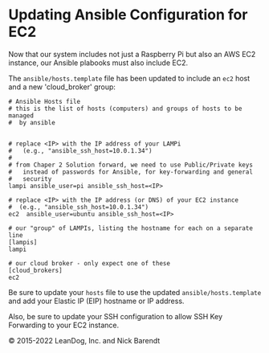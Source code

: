 # Updating Ansible Configuration for EC2

Now that our system includes not just a Raspberry Pi but also an AWS EC2 instance, our Ansible plabooks must also include EC2.

The `ansible/hosts.template` file has been updated to include an ```ec2``` host and a new 'cloud_broker' group:

```
# Ansible Hosts file
# this is the list of hosts (computers) and groups of hosts to be managed
#  by ansible


# replace <IP> with the IP address of your LAMPi
#   (e.g., "ansible_ssh_host=10.0.1.34")
#
# from Chaper 2 Solution forward, we need to use Public/Private keys
#   instead of passwords for Ansible, for key-forwarding and general
#   security
lampi ansible_user=pi ansible_ssh_host=<IP>

# replace <IP> with the IP address (or DNS) of your EC2 instance
#  (e.g., "ansible_ssh_host=10.0.1.34")
ec2  ansible_user=ubuntu ansible_ssh_host=<IP>

# our "group" of LAMPIs, listing the hostname for each on a separate line
[lampis]
lampi

# our cloud broker - only expect one of these
[cloud_brokers]
ec2
```

Be sure to update your `hosts` file to use the updated `ansible/hosts.template` and add your Elastic IP (EIP) hostname or IP address.

Also, be sure to update your SSH configuration to allow SSH Key Forwarding to your EC2 instance.

&copy; 2015-2022 LeanDog, Inc. and Nick Barendt
